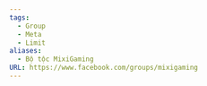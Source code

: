 ```yaml
---
tags:
  - Group
  - Meta
  - Limit
aliases:
  - Bộ tộc MixiGaming
URL: https://www.facebook.com/groups/mixigaming
---
```

